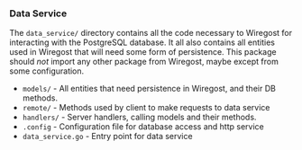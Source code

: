 ### Data Service

The `data_service/` directory contains all the code necessary
to Wiregost for interacting with the PostgreSQL database.
It all also contains all entities used in Wiregost that will 
need some form of persistence.
This package should *not* import any other package from Wiregost,
maybe except from some configuration.

* `models/`             - All entities that need persistence in Wiregost, and their DB methods.
* `remote/`             - Methods used by client to make requests to data service
* `handlers/`           - Server handlers, calling models and their methods.
* `.config`             - Configuration file for database access and http service
* `data_service.go`     - Entry point for data service
